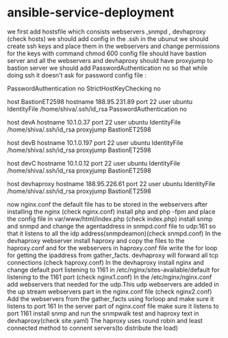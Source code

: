 # ansible-service-deployment
we first add hostsfile which consists webservers ,snmpd , devhaproxy (check hosts)
we should add config in the .ssh in the ubunut 
we should create ssh keys and place them in the webservers and change permissions for the keys with command chmod 600
config file should have bastion server and all the webservers and devhaproxy should have proxyjump to bastion server 
we should add PasswordAuthentication no so that while doing ssh it doesn't ask for password
config file :


PasswordAuthentication no
StrictHostKeyChecking no

host BastionET2598
hostname 188.95.231.89
port 22
user ubuntu
IdentityFile /home/shiva/.ssh/id_rsa
PasswordAuthentication no

host devA
hostname 10.1.0.37
port 22
user ubuntu 
IdentityFile /home/shiva/.ssh/id_rsa
proxyjump BastionET2598

host devB
hostname 10.1.0.197
port 22
user ubuntu 
IdentityFile /home/shiva/.ssh/id_rsa
proxyjump BastionET2598

host devC
hostname 10.1.0.12
port 22
user ubuntu
IdentityFile /home/shiva/.ssh/id_rsa
proxyjump BastionET2598

host devhaproxy
hostname 188.95.226.61
port 22
user ubuntu
IdentityFile /home/shiva/.ssh/id_rsa
proxyjump BastionET2598


now nginx.conf the default file has to be stored in the webservers after installing the nginx (check nginx.conf)
install php and php -fpm and place the config file in var/www/html/index.php (check index.php)
install snmp and snmpd and change the agentaddress in snmpd.conf file to udp:161 so that it listens to all  the idp address(snmpdeamon)(check snmpd.conf)
In the devhaproxy webserver install haproxy and copy the files to the haproxy.conf and for the webservers in haproxy.conf file  write the for loop for getting the
ipaddress from gather_facts. devhaproxy will forward all tcp connections (check haproxy.conf)
In the devhaproxy install nginx and change default port listening to 1161 in /etc/nginx/sites-available/default for listening to the 1161 port (check nginx1.conf)
In the /etc/nginx/nginx.conf add webservers that needed for the udp.This udp webservers are added in the up stream webservers part in the nginx.conf file (check nginx2.conf)
Add the webservers from the gather_facts using forloop and make sure it listens to port 161
In the server part of nginx.conf file make sure it listens to port 1161
install snmp and run the snmpwalk test and haproxy text in devhaproxy(check site.yaml)
The haproxy uses round robin and least connected method to connent servers(to distribute the load)


